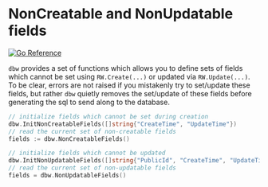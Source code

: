 # NonCreatable and NonUpdatable fields
[![Go
Reference](https://pkg.go.dev/badge/github.com/hashicorp/go-dbw.svg)](https://pkg.go.dev/github.com/hashicorp/go-dbw)

`dbw` provides a set of functions which allows you to define sets of fields
which cannot be set using `RW.Create(...)` or updated via `RW.Update(...)`.  To
be clear, errors are not raised if you mistakenly try to set/update these
fields, but rather `dbw` quietly removes the set/update of these fields before
generating the sql to send along to the database.

```go
// initialize fields which cannot be set during creation
dbw.InitNonCreatableFields([]string{"CreateTime", "UpdateTime"})
// read the current set of non-creatable fields
fields := dbw.NonCreatableFields() 

// initialize fields which cannot be updated
dbw.InitNonUpdatableFields([]string{"PublicId", "CreateTime", "UpdateTime"})
// read the current set of non-updatable fields
fields = dbw.NonUpdatableFields() 
```